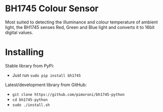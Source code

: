 # BH1745 Colour Sensor

Most suited to detecting the illuminance and colour temperature of ambient light, the BH1745 senses Red, Green and Blue light and converts it to 16bit digital values.

# Installing

Stable library from PyPi:

* Just run `sudo pip install bh1745`

Latest/development library from GitHub:

* `git clone https://github.com/pimoroni/bh1745-python`
* `cd bh1745-python`
* `sudo ./install.sh`

